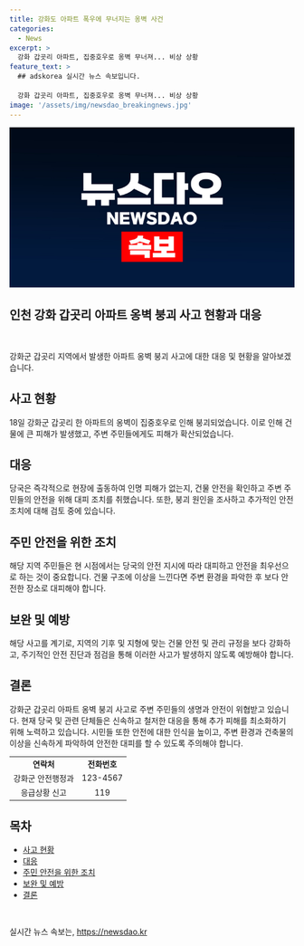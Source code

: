 ```yaml
---
title: 강화도 아파트 폭우에 무너지는 옹벽 사건
categories:
  - News
excerpt: >
  강화 갑곳리 아파트, 집중호우로 옹벽 무너져... 비상 상황
feature_text: >
  ## adskorea 실시간 뉴스 속보입니다.

  강화 갑곳리 아파트, 집중호우로 옹벽 무너져... 비상 상황
image: '/assets/img/newsdao_breakingnews.jpg'
---
```


<p><img src="/assets/img/newsdao_breakingnews.jpg" alt="adskorea 속보" /></p>

<h2>인천 강화 갑곳리 아파트 옹벽 붕괴 사고 현황과 대응</h2>

<p data-ke-size="size16">&nbsp;</p>

<p>강화군 갑곳리 지역에서 발생한 아파트 옹벽 붕괴 사고에 대한 대응 및 현황을 알아보겠습니다.</p>

<h2 data-ke-size="size24">사고 현황</h2>

<p data-ke-size="size16">18일 강화군 갑곳리 한 아파트의 옹벽이 집중호우로 인해 붕괴되었습니다. 이로 인해 건물에 큰 피해가 발생했고, 주변 주민들에게도 피해가 확산되었습니다.</p>

<h2 data-ke-size="size24">대응</h2>

<p data-ke-size="size16">당국은 즉각적으로 현장에 출동하여 인명 피해가 없는지, 건물 안전을 확인하고 주변 주민들의 안전을 위해 대피 조치를 취했습니다. 또한, 붕괴 원인을 조사하고 추가적인 안전 조치에 대해 검토 중에 있습니다.</p>

<h2 data-ke-size="size24">주민 안전을 위한 조치</h2>

<p data-ke-size="size16">해당 지역 주민들은 현 시점에서는 당국의 안전 지시에 따라 대피하고 안전을 최우선으로 하는 것이 중요합니다. 건물 구조에 이상을 느낀다면 주변 환경을 파악한 후 보다 안전한 장소로 대피해야 합니다.</p>

<h2 data-ke-size="size24">보완 및 예방</h2>

<p data-ke-size="size16">해당 사고를 계기로, 지역의 기후 및 지형에 맞는 건물 안전 및 관리 규정을 보다 강화하고, 주기적인 안전 진단과 점검을 통해 이러한 사고가 발생하지 않도록 예방해야 합니다.</p>

<h2 data-ke-size="size24">결론</h2>

<p data-ke-size="size16">강화군 갑곳리 아파트 옹벽 붕괴 사고로 주변 주민들의 생명과 안전이 위협받고 있습니다. 현재 당국 및 관련 단체들은 신속하고 철저한 대응을 통해 추가 피해를 최소화하기 위해 노력하고 있습니다. 시민들 또한 안전에 대한 인식을 높이고, 주변 환경과 건축물의 이상을 신속하게 파악하여 안전한 대피를 할 수 있도록 주의해야 합니다.</p>

<table>
  <tbody>
    <tr>
      <td style="text-align: center; height: 17px;"><b>연락처</b></td>
      <td style="text-align: center; height :17px;"><b>전화번호</b></td>
    </tr>
    <tr>
      <td style="text-align: center; height: 17px;">강화군 안전행정과</td>
      <td style="text-align: center;">123-4567</td>
    </tr>
    <tr>
      <td style="text-align: center; height: 17px;">응급상황 신고</td>
      <td style="text-align: center;">119</td>
    </tr>
  </tbody>
</table>

<h2 data-ke-size="size24">목차</h2>

<ul>
  <li><a href="#사고-현황">사고 현황</a></li>
  <li><a href="#대응">대응</a></li>
  <li><a href="#주민-안전을-위한-조치">주민 안전을 위한 조치</a></li>
  <li><a href="#보완-및-예방">보완 및 예방</a></li>
  <li><a href="#결론">결론</a></li>
</ul>

<p data-ke-size="size16">&nbsp;</p>
실시간 뉴스 속보는, <a href="https://newsdao.kr" rel="dofollow">https://newsdao.kr</a>



